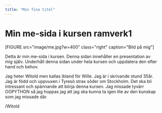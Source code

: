 ```yaml
---
title: "Min fina titel"
---
```

Min me-sida i kursen ramverk1
=========================



[FIGURE src="image/me.jpg?w=400" class="right" caption="Bild på mig"]

Detta är min me-sida i kursen. Denna sidan innehåller en presentation av mig själv. Underhåll denna sidan under hela kursen och uppdatera den efter hand och behov.

Jag heter Witold men kallas ibland för Wille. Jag är i skrivande stund 35år. Jag är född och uppvuxen i Tyresö strax söder om Stockholm. Det ska bli intressant och spännande att börja denna kursen. Jag missade tyvärr OOPYTHON så jag hoppas jag att jag ska kunna ta igen lite av den kunskap som jag missade där.

/Witold
